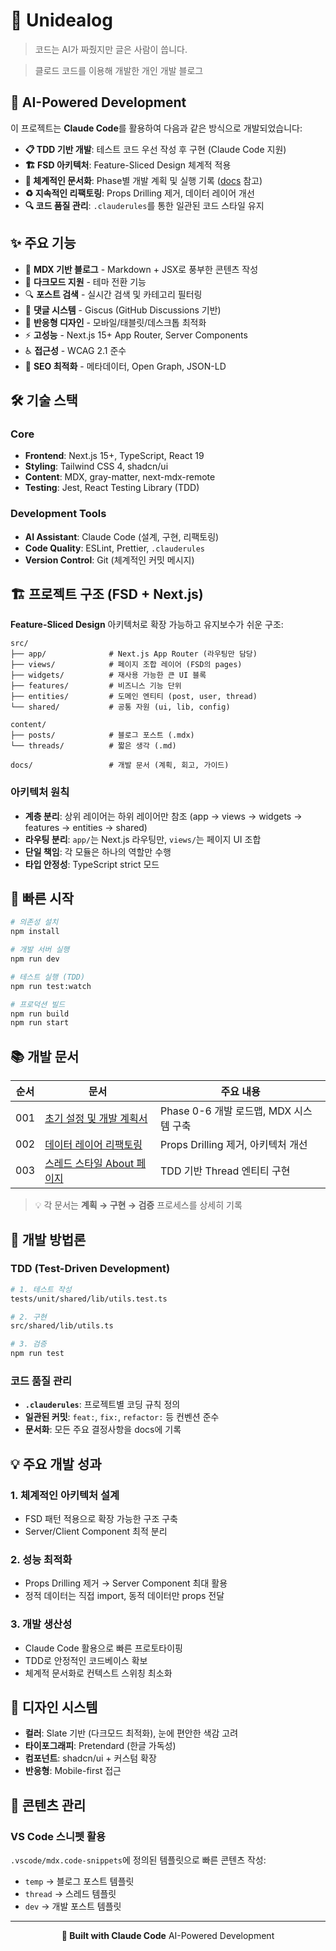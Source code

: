 # 📝 Unidealog

> 코드는 AI가 짜줬지만 글은 사람이 씁니다.

> 클로드 코드를 이용해 개발한 개인 개발 블로그

## 🤖 AI-Powered Development

이 프로젝트는 **Claude Code**를 활용하여 다음과 같은 방식으로 개발되었습니다:

- **📋 TDD 기반 개발**: 테스트 코드 우선 작성 후 구현 (Claude Code 지원)
- **🏗️ FSD 아키텍처**: Feature-Sliced Design 체계적 적용
- **📐 체계적인 문서화**: Phase별 개발 계획 및 실행 기록 ([docs](./docs) 참고)
- **♻️ 지속적인 리팩토링**: Props Drilling 제거, 데이터 레이어 개선
- **🔍 코드 품질 관리**: `.clauderules`를 통한 일관된 코드 스타일 유지

## ✨ 주요 기능

- 📝 **MDX 기반 블로그** - Markdown + JSX로 풍부한 콘텐츠 작성
- 🎨 **다크모드 지원** - 테마 전환 기능
- 🔍 **포스트 검색** - 실시간 검색 및 카테고리 필터링
- 💬 **댓글 시스템** - Giscus (GitHub Discussions 기반)
- 📱 **반응형 디자인** - 모바일/태블릿/데스크톱 최적화
- ⚡ **고성능** - Next.js 15+ App Router, Server Components
- ♿ **접근성** - WCAG 2.1 준수
- 🎯 **SEO 최적화** - 메타데이터, Open Graph, JSON-LD

## 🛠️ 기술 스택

### Core

- **Frontend**: Next.js 15+, TypeScript, React 19
- **Styling**: Tailwind CSS 4, shadcn/ui
- **Content**: MDX, gray-matter, next-mdx-remote
- **Testing**: Jest, React Testing Library (TDD)

### Development Tools

- **AI Assistant**: Claude Code (설계, 구현, 리팩토링)
- **Code Quality**: ESLint, Prettier, `.clauderules`
- **Version Control**: Git (체계적인 커밋 메시지)

## 🏗️ 프로젝트 구조 (FSD + Next.js)

**Feature-Sliced Design** 아키텍처로 확장 가능하고 유지보수가 쉬운 구조:

```
src/
├── app/              # Next.js App Router (라우팅만 담당)
├── views/            # 페이지 조합 레이어 (FSD의 pages)
├── widgets/          # 재사용 가능한 큰 UI 블록
├── features/         # 비즈니스 기능 단위
├── entities/         # 도메인 엔티티 (post, user, thread)
└── shared/           # 공통 자원 (ui, lib, config)

content/
├── posts/            # 블로그 포스트 (.mdx)
└── threads/          # 짧은 생각 (.md)

docs/                 # 개발 문서 (계획, 회고, 가이드)
```

### 아키텍처 원칙

- **계층 분리**: 상위 레이어는 하위 레이어만 참조 (app → views → widgets → features → entities → shared)
- **라우팅 분리**: `app/`는 Next.js 라우팅만, `views/`는 페이지 UI 조합
- **단일 책임**: 각 모듈은 하나의 역할만 수행
- **타입 안정성**: TypeScript strict 모드

## 🚀 빠른 시작

```bash
# 의존성 설치
npm install

# 개발 서버 실행
npm run dev

# 테스트 실행 (TDD)
npm run test:watch

# 프로덕션 빌드
npm run build
npm run start
```

## 📚 개발 문서

| 순서 | 문서                                                                     | 주요 내용                              |
| ---- | ------------------------------------------------------------------------ | -------------------------------------- |
| 001  | [초기 설정 및 개발 계획서](./docs/001-INITIAL_SETUP.md)                  | Phase 0-6 개발 로드맵, MDX 시스템 구축 |
| 002  | [데이터 레이어 리팩토링](./docs/002-DATA_LAYER_REFACTOR.md)              | Props Drilling 제거, 아키텍처 개선     |
| 003  | [스레드 스타일 About 페이지](./docs/003-THREAD_STYLE_ABOUT_PAGE_PLAN.md) | TDD 기반 Thread 엔티티 구현            |

> 💡 각 문서는 **계획 → 구현 → 검증** 프로세스를 상세히 기록

## 🧪 개발 방법론

### TDD (Test-Driven Development)

```bash
# 1. 테스트 작성
tests/unit/shared/lib/utils.test.ts

# 2. 구현
src/shared/lib/utils.ts

# 3. 검증
npm run test
```

### 코드 품질 관리

- **`.clauderules`**: 프로젝트별 코딩 규칙 정의
- **일관된 커밋**: `feat:`, `fix:`, `refactor:` 등 컨벤션 준수
- **문서화**: 모든 주요 결정사항을 docs에 기록

## 💡 주요 개발 성과

### 1. 체계적인 아키텍처 설계

- FSD 패턴 적용으로 확장 가능한 구조 구축
- Server/Client Component 최적 분리

### 2. 성능 최적화

- Props Drilling 제거 → Server Component 최대 활용
- 정적 데이터는 직접 import, 동적 데이터만 props 전달

### 3. 개발 생산성

- Claude Code 활용으로 빠른 프로토타이핑
- TDD로 안정적인 코드베이스 확보
- 체계적 문서화로 컨텍스트 스위칭 최소화

## 🎨 디자인 시스템

- **컬러**: Slate 기반 (다크모드 최적화), 눈에 편안한 색감 고려
- **타이포그래피**: Pretendard (한글 가독성)
- **컴포넌트**: shadcn/ui + 커스텀 확장
- **반응형**: Mobile-first 접근

## 📝 콘텐츠 관리

### VS Code 스니펫 활용

`.vscode/mdx.code-snippets`에 정의된 템플릿으로 빠른 콘텐츠 작성:

- `temp` → 블로그 포스트 템플릿
- `thread` → 스레드 템플릿
- `dev` → 개발 포스트 템플릿

---

<div align="center">

**🤖 Built with Claude Code**
AI-Powered Development

</div>

